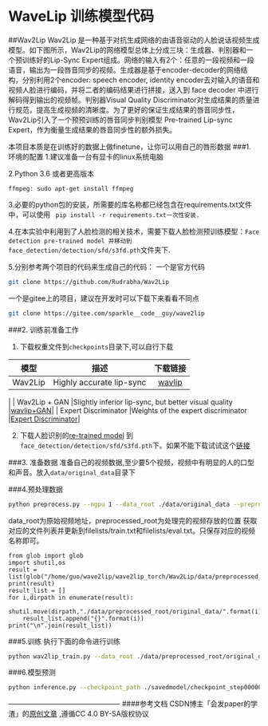 # WaveLip 训练模型代码

##Wav2Lip
Wav2Lip 是一种基于对抗生成网络的由语音驱动的人脸说话视频生成模型。如下图所示，Wav2Lip的网络模型总体上分成三块：生成器、判别器和一个预训练好的Lip-Sync Expert组成。网络的输入有2个：任意的一段视频和一段语音，输出为一段唇音同步的视频。生成器是基于encoder-decoder的网络结构，分别利用2个encoder: speech encoder, identity encoder去对输入的语音和视频人脸进行编码，并将二者的编码结果进行拼接，送入到 face decoder 中进行解码得到输出的视频帧。判别器Visual Quality Discriminator对生成结果的质量进行规范，提高生成视频的清晰度。为了更好的保证生成结果的唇音同步性，Wav2Lip引入了一个预预训练的唇音同步判别模型 Pre-trained Lip-sync Expert，作为衡量生成结果的唇音同步性的额外损失。

本项目本质是在训练好的数据上做finetune，让你可以用自己的唇形数据
###1. 环境的配置
1.建议准备一台有显卡的linux系统电脑

2.Python 3.6 或者更高版本
```code
ffmpeg: sudo apt-get install ffmpeg
```
3.必要的python包的安装，所需要的库名称都已经包含在requirements.txt文件中，可以使用
` pip install -r requirements.txt一次性安装.`

4.在本实验中利用到了人脸检测的相关技术，需要下载人脸检测预训练模型：`Face detection pre-trained model 并移动到 face_detection/detection/sfd/s3fd.pth`文件夹下.

5.分别参考两个项目的代码来生成自己的代码：
一个是官方代码
```bash
git clone https://github.com/Rudrabha/Wav2Lip
```
一个是gitee上的项目，建议在开发时可以下载下来看看不同点
```bash
git clone https://gitee.com/sparkle__code__guy/wave2lip
```

###2. 训练前准备工作
1. 下载权重文件到`checkpoints`目录下,可以自行下载

|  模型  |	描述	 |  下载链接 |
|:-------:|:-------:|:-------:|
|  Wav2Lip  |Highly accurate lip-sync	|[wavlip](https://gitee.com/link?target=https%3A%2F%2Fiiitaphyd-my.sharepoint.com%2F%3Au%3A%2Fg%2Fpersonal%2Fradrabha_m_research_iiit_ac_in%2FEb3LEzbfuKlJiR600lQWRxgBIY27JZg80f7V9jtMfbNDaQ%3Fe%3DTBFBVW)
|
|  Wav2Lip + GAN	|Slightly inferior lip-sync, but better visual quality	|[wavlip+GAN](https://gitee.com/link?target=https%3A%2F%2Fiiitaphyd-my.sharepoint.com%2F%3Au%3A%2Fg%2Fpersonal%2Fradrabha_m_research_iiit_ac_in%2FEdjI7bZlgApMqsVoEUUXpLsBxqXbn5z8VTmoxp55YNDcIA%3Fe%3Dn9ljGW)|
|  Expert Discriminator	|Weights of the expert discriminator	|[Expert Discriminator](https://iiitaphyd-my.sharepoint.com/personal/radrabha_m_research_iiit_ac_in/_layouts/15/onedrive.aspx?id=%2Fpersonal%2Fradrabha%5Fm%5Fresearch%5Fiiit%5Fac%5Fin%2FDocuments%2FWav2Lip%5FModels%2Flipsync%5Fexpert%2Epth&parent=%2Fpersonal%2Fradrabha%5Fm%5Fresearch%5Fiiit%5Fac%5Fin%2FDocuments%2FWav2Lip%5FModels&ga=1)|

2. 下载人脸识别的[re-trained model](https://gitee.com/link?target=https%3A%2F%2Fwww.adrianbulat.com%2Fdownloads%2Fpython-fan%2Fs3fd-619a316812.pth) 到`face_detection/detection/sfd/s3fd.pth`下。如果不能下载试试这个[链接](https://gitee.com/link?target=https%3A%2F%2Fiiitaphyd-my.sharepoint.com%2F%3Au%3A%2Fg%2Fpersonal%2Fprajwal_k_research_iiit_ac_in%2FEZsy6qWuivtDnANIG73iHjIBjMSoojcIV0NULXV-yiuiIg%3Fe%3DqTasa8)

###3. 准备数据
准备自己的视频数据,至少要5个视频，视频中有明显的人的口型和声音。放入`data/original_data`目录下

###4.预处理数据
```bash
python preprocess.py --ngpu 1 --data_root ./data/original_data --preprocessed_root ./data/preprocessed_root --batch_size 8
```
data_root为原始视频地址，preprocessed_root为处理完的视频存放的位置
获取对应的文件列表并更新到filelists/train.txt和filelists/eval.txt。只保存对应的视频名称即可。
```code
from glob import glob
import shutil,os
result = list(glob("/home/guo/wave2lip/wave2lip_torch/Wav2Lip/data/preprocessed_root/original_data/*"))
print(result)
result_list = []
for i,dirpath in enumerate(result):
    shutil.move(dirpath,"./data/preprocessed_root/original_data/".format(i))
    result_list.append("{}".format(i))
print("\n".join(result_list))
```

###5.训练
执行下面的命令进行训练
```bash
python wav2lip_train.py --data_root ./data/preprocessed_root/original_data --checkpoint_dir ./savedmodel --syncnet_checkpoint_path ./checkpoints/lipsync_expert.pth
```

###6.模型预测
```bash
python inference.py --checkpoint_path ./savedmodel/checkpoint_step000000001.pth --face ./input/test.mp4 --audio ./input/audio.wav --out-file ./output
```
————————————————
####参考文档
CSDN博主「会发paper的学渣」的[原创文章](https://blog.csdn.net/sslfk/article/details/123419704) ,遵循CC 4.0 BY-SA版权协议



